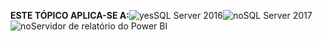 **ESTE TÓPICO APLICA-SE A:**![yes](media/yes.png)SQL Server 2016![no](media/no.png)SQL Server 2017![no](media/no.png)Servidor de relatório do Power BI